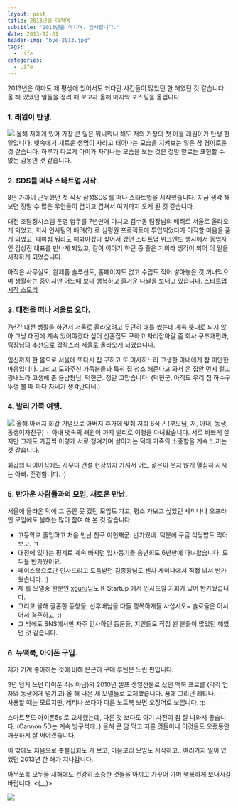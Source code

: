 ```yaml
---
layout: post
title: 2013년을 마치며
subtitle: "2013년을 마치며. 감사합니다."
date: 2013-12-31
header-img: "bye-2013.jpg"
tags:
  - Life
categories:
  - Life
---
```


2013년은 아마도 제 평생에 있어서도 커다란 사건들이 많았던 한 해였던 것 같습니다. 올 해 있었던 일들을 정리 해 보고자 올해 마지막 포스팅을 올립니다.

### 1. 래원이 탄생.
![](force.jpg)
올해 저에게 있어 가장 큰 일은 뭐니뭐니 해도 저의 가정의 첫 아들 래원이가 탄생 한 일입니다. 뱃속에서 새로운 생명이 자라고 태어나는 모습을 지켜보는 일은 참 경이로운 것 같습니다. 하루가 다르게 아이가 자라나는 모습을 보는 것은 정말 말로는 표현할 수 없는 감동인 것 같습니다.

### 2. SDS를 떠나 스타트업 시작.
8년 가까이 근무했던 첫 직장 삼성SDS 를 떠나 스타트업을 시작했습니다. 지금 생각 해 보면 정말 수 많은 우연들이 겹치고 겹쳐서 여기까지 오게 된 것 같습니다.

대전 조달청시스템 운영 업무를 7년만에 마치고 김수동 팀장님의 배려로 서울로 올라오게 되었고, 회사 인사팀의 배려(?) 로 심평원 프로젝트에 투입되었다가 이직할 마음을 품게 되었고, 때마침 뭐라도 해봐야겠다 싶어서 갔던 스타트업 위크엔드 행사에서 동업자인 김상진 대표를 만나게 되었고, 같이 이야기 하던 중 좋은 기회라 생각이 되어 이 일을 시작하게 되었습니다.

아직은 사무실도, 완제품 솔루션도, 홈페이지도 없고 수입도 적어 쌓아놓은 것 꺼내먹으며 생활하는 중이지만 어느때 보다 행복하고 즐거운 나날을 보내고 있습니다.
[스타트업 시작 스토리](/2013/07/starting-startup/)

### 3. 대전을 떠나 서울로 오다.
7년간 대전 생활을 하면서 서울로 올라오려고 무던히 애를 썼는데 계속 뜻대로 되지 않아 그냥 대전에 계속 있어야겠다 싶어 신혼집도 구하고 자리잡아갈 즘 회사 구조개편과, 팀장님의 추천으로 갑작스러 서울로 올라오게 되었습니다.

임신까지 한 몸으로 서울에 또다시 집 구하고 또 이사하느라 고생한 아내에게 참 미안한 마음입니다. 그리고 도와주신 가족분들과 특히 집 청소 해준다고 와서 온 집안 먼지 털고 광내느라 고생해 준 용남형님, 덕현군. 정말 고맙습니다. (덕현군, 아직도 우리 집 하수구 뚜껑 볼 때 마다 자네가 생각난다네.)

### 4. 발리 가족 여행.
![](baly.jpg)
올해 아버지 회갑 기념으로 아버지 휴가에 맞춰 저희 6식구 (부모님, 저, 아내, 동생, 동생여자친구) + 아내 뱃속의 래원이 까지 발리로 여행을 다녀왔습니다. 서로 바쁘게 살지만 그래도 가끔씩 이렇게 서로 챙겨가며 살아가는 덕에 가족의 소중함을 계속 느끼는 것 같습니다.

회갑의 나이이심에도 사우디 건설 현장까지 가셔서 어느 젊은이 못지 않게 열심히 사시는 아빠. 존경합니다. :)

### 5. 반가운 사람들과의 모임, 새로운 만남.
서울에 올라온 덕에 그 동안 못 갔던 모임도 가고, 평소 가보고 싶었던 세미나나 오프라인 모임에도 올해는 많이 참여 해 본 것 같습니다.

- 고등학교 졸업하고 처음 만난 친구 이현채군.  반가웠네. 덕분에 구글 식당밥도 먹어보고. ㅋ
- 대전에 있다는 핑계로 계속 빠지던 입사동기들 송년회도 6년만에 다녀왔습니다. 모두들 반가웠어요.
- 페이스북으로만 인사드리고 도움받던 김종광님도 센차 세미나에서 직접 뵈서 반가웠습니다. :)
- 제 롤 모델중 한분인 [xguru](https://www.facebook.com/xguru)님도 K-Startup 에서 인사드릴 기회가 있어 반가웠습니다.
- 그리고 올해 결혼한 동창들, 선후배님들 다들 행복하게들 사십시오~ 솔로들은 어서 어서 결혼하고. :)
- 그 밖에도 SNS에서만 자주 인사하던 동문들, 지인들도 직접 뵌 분들이 많았던 해였던 것 같습니다.

### 6. 뉴맥북, 아이폰 구입.
제가 기계 좋아하는 것에 비해 은근히 구매 루틴은 느린 편입니다.

3년 넘게 쓰던 아이폰 4(s 아님)와 2010년 셀프 생일선물로 샀던 맥북 프로를 (각각 업자와 동생에게 넘기고) 올 해 나온 새 모델들로 교체했습니다. 꿈에 그리던 레티나. *-_-* 사용할 때는 모르지만, 레티나 쓰다가 다른 노트북 보면 오징어로 보입니다. :p

스마트폰도 아이폰5s 로 교체했는데, 다른 것 보다도 아기 사진이 참 잘 나와서 좋습니다. (Cannon 5D는 계속 방구석에..) 올해 큰 맘 먹고 지른 것들이니 이것들도 오랬동안 깨끗하게 잘 써야겠습니다.


이 밖에도 처음으로 촛불집회도 가 보고, 마음고리 모임도 시작하고.. 여러가지 일이 있었던 2013년 한 해가 지나갑니다.

아무쪼록 모두들 새해에도 건강히 소중한 것들을 아끼고 가꾸어 가며 행복하게 보내시길 바랍니다. <(__)>

![](bye-2013.jpg)
